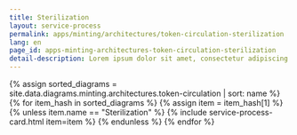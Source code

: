 ```yaml
---
title: Sterilization
layout: service-process
permalink: apps/minting/architectures/token-circulation-sterilization
lang: en
page_id: apps-minting-architectures-token-circulation-sterilization
detail-description: Lorem ipsum dolor sit amet, consectetur adipiscing elit. Nulla porttitor ipsum vitae tincidunt ullamcorper. Nunc eu sapien vitae neque efficitur viverra. Quisque quam libero, fermentum a arcu ac, tempus auctor mauris. Sed dui ex, eleifend eu pharetra eget, lacinia in tellus. Nam ac nibh quis tortor eleifend porttitor gravida quis augue. Pellentesque auctor ullamcorper arcu, quis malesuada nisi feugiat nec. Donec vitae ullamcorper magna. Donec mi tellus, ultricies id justo eu, vulputate volutpat eros. Nam vitae ex in lectus congue mollis. Cras libero metus, pharetra eu sodales id, porta ac quam. Vestibulum sed sagittis metus, vulputate dignissim lacus. Integer rhoncus vitae dui non interdum. Fusce elementum dolor eget molestie feugiat. Sed et leo eu tellus rutrum venenatis in at ante. Curabitur sed orci eu sem hendrerit molestie vitae vel nisi. Duis pellentesque id dui ut posuere.
---
```

{% assign sorted_diagrams = site.data.diagrams.minting.architectures.token-circulation | sort: name %}
{% for item_hash in sorted_diagrams %} {% assign item = item_hash[1] %}
  {% unless item.name == "Sterilization" %}
  {% include service-process-card.html item=item %}
  {% endunless %}
{% endfor %}